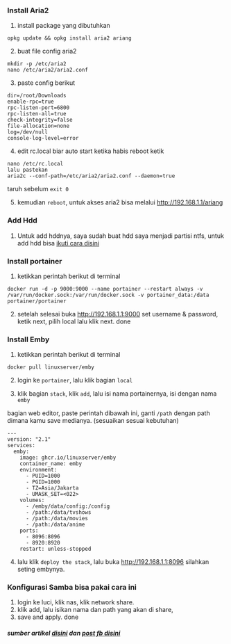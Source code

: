 ### Install Aria2
1. install package yang dibutuhkan 
```
opkg update && opkg install aria2 ariang
```
2. buat file config aria2
```
mkdir -p /etc/aria2
nano /etc/aria2/aria2.conf
```
3. paste config berikut
```
dir=/root/Downloads
enable-rpc=true
rpc-listen-port=6800
rpc-listen-all=true
check-integrity=false
file-allocation=none
log=/dev/null 
console-log-level=error
```
4. edit rc.local biar auto start ketika habis reboot ketik 
```
nano /etc/rc.local
lalu pastekan 
aria2c --conf-path=/etc/aria2/aria2.conf --daemon=true
```
taruh sebelum ```exit 0```

5. kemudian ```reboot```, untuk akses aria2 bisa melalui http://192.168.1.1/ariang

### Add Hdd
1. Untuk add hddnya, saya sudah buat hdd saya menjadi partisi ntfs, untuk add hdd bisa [ikuti cara disini](https://openwrt.org/docs/guide-user/storage/writable_ntfs)

### Install portainer
1. ketikkan perintah berikut di terminal
```
docker run -d -p 9000:9000 --name portainer --restart always -v /var/run/docker.sock:/var/run/docker.sock -v portainer_data:/data portainer/portainer
```
2. setelah selesai buka http://192.168.1.1:9000 set username & password, ketik next, pilih local lalu klik next. done

### Install Emby
1. ketikkan perintah berikut di terminal 
```
docker pull linuxserver/emby
```
2. login ke ```portainer```, lalu klik bagian ```local```

4. klik bagian ```stack```, klik ```add```, lalu isi nama portainernya, isi dengan nama ```emby```

bagian web editor, paste perintah dibawah ini, ganti ```/path``` dengan path dimana kamu save medianya. (sesuaikan sesuai kebutuhan)

```
---
version: "2.1"
services:
  emby:
    image: ghcr.io/linuxserver/emby
    container_name: emby
    environment:
      - PUID=1000
      - PGID=1000
      - TZ=Asia/Jakarta
      - UMASK_SET=<022>
    volumes:
      - /emby/data/config:/config
      - /path:/data/tvshows
      - /path:/data/movies
      - /path:/data/anime
    ports:
      - 8096:8096
      - 8920:8920
    restart: unless-stopped
 ```
 
 4. lalu klik ```deploy the stack```, lalu buka http://192.168.1.1:8096 silahkan seting embynya.


### Konfigurasi Samba bisa pakai cara ini 
 1. login ke luci, klik nas, klik network share.
 2. klik add, lalu isikan nama dan path yang akan di share, 
 3. save and apply. done

##### sumber artikel [disini](https://pastebin.com/raw/pLV5TfM2) dan [post fb disini](https://web.facebook.com/groups/443024392562406/permalink/1535742596623908/?comment_id=1543673359164165&reply_comment_id=1543696952495139&notif_id=1616556449348108&ref=notif&notif_t=group_comment_mention)
